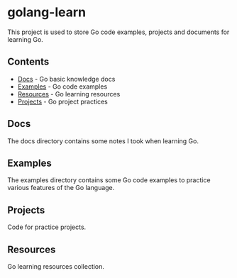 # golang-learn

This project is used to store Go code examples, projects and documents for learning Go.

## Contents

- [Docs](docs) - Go basic knowledge docs
- [Examples](examples) - Go code examples
- [Resources](resources) - Go learning resources
- [Projects](projects) - Go project practices

## Docs

The docs directory contains some notes I took when learning Go.

## Examples

The examples directory contains some Go code examples to practice various features of the Go language.

## Projects

Code for practice projects.

## Resources

Go learning resources collection.

